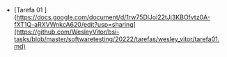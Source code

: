 * [Tarefa 01 ](https://docs.google.com/document/d/1rw75DlJoi22tJj3KBOfvtz0A-fXT1Q-aRXVWnkcA620/edit?usp=sharing](https://github.com/WesleyVitor/bsi-tasks/blob/master/softwaretesting/20222/tarefas/wesley_vitor/tarefa01.md)
